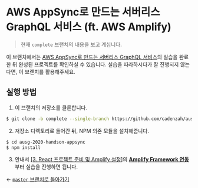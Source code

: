 # AWS AppSync로 만드는 서버리스 GraphQL 서비스 (ft. AWS Amplify)

> 현재 `complete` 브랜치의 내용을 보고 계십니다.

이 브랜치에서는 [AWS AppSync로 만드는 서버리스 GraphQL 서비스](https://github.com/cadenzah/ausg-2020-handson-appsync/tree/master)의 실습을 완료한 뒤 완성된 프로젝트를 확인하실 수 있습니다. 실습을 따라하시다가 잘 진행되지 않는다면, 이 브랜치를 활용해주세요.

## 실행 방법
1. 이 브랜치의 저장소를 클론합니다.
```bash
$ git clone -b complete --single-branch https://github.com/cadenzah/ausg-2020-handson-appsync.git
```

2. 저장소 디렉토리로 들어간 뒤, NPM 의존 모듈을 설치해줍니다.
```bash
$ cd ausg-2020-handson-appsync
$ npm install
```

3. 안내서 [[3. React 프로젝트 준비 및 Amplify 설정]](https://github.com/cadenzah/ausg-2020-handson-appsync/blob/master/handson/03.react.md)의 [**Amplify Framework 연동**](https://github.com/cadenzah/ausg-2020-handson-appsync/blob/master/handson/03.react.md#amplify-framework-연동)부터 실습을 진행하면 됩니다.

← [`master` 브랜치로 돌아가기](https://github.com/cadenzah/ausg-2020-handson-appsync/tree/master)
